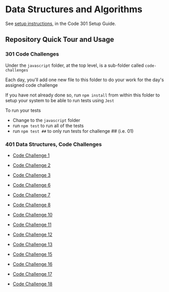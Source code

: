# Data Structures and Algorithms

See [setup instructions](https://codefellows.github.io/setup-guide/code-301/3-code-challenges), in the Code 301 Setup Guide.

## Repository Quick Tour and Usage

### 301 Code Challenges

Under the `javascript` folder, at the top level, is a sub-folder called `code-challenges`

Each day, you'll add one new file to this folder to do your work for the day's assigned code challenge

If you have not already done so, run `npm install` from within this folder to setup your system to be able to run tests using `Jest`

To run your tests

- Change to the `javascript` folder
- run `npm test` to run all of the tests
- run `npm test ##` to only run tests for challenge ## (i.e. 01)

### 401 Data Structures, Code Challenges

- [Code Challenge 1](python/docs/array-reverse/README.md)

- [Code Challenge 2](python/docs/array-insert-shift/README.md)

- [Code Challenge 3](python/docs/array-binary-search/README.md)

- [Code Challenge 6](python/docs/linked_list_insertions/README.md)

- [Code Challenge 7](python/docs/linked_list_kth/README.md)

- [Code Challenge 8](python/docs/linked_list_zip/README.md)

- [Code Challenge 10](python/docs/stack_and_queue/README.md)

- [Code Challenge 11](python/docs/stack_queue_pseudo/README.md)

- [Code Challenge 12](python/docs/stack_queue_animal_shelter/README.md)

- [Code Challenge 13](python/docs/stack_queue_brackets/README.md)

- [Code Challenge 15](python/docs/trees/README.md)

- [Code Challenge 16](python/docs/tree_max/README.md)

- [Code Challenge 17](python/docs/tree_breadth_first/README.md)

- [Code Challenge 18](python/docs/tree_fizz_buzz/README.md)

